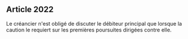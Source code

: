 Article 2022
----
Le créancier n'est obligé de discuter le débiteur principal que lorsque la
caution le requiert sur les premières poursuites dirigées contre elle.
